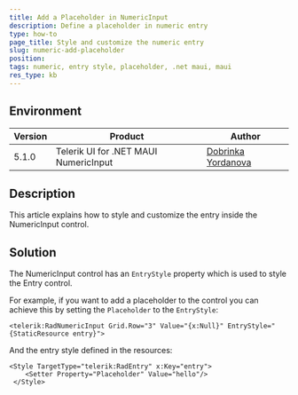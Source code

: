 ```yaml
---
title: Add a Placeholder in NumericInput
description: Define a placeholder in numeric entry
type: how-to
page_title: Style and customize the numeric entry
slug: numeric-add-placeholder
position: 
tags: numeric, entry style, placeholder, .net maui, maui
res_type: kb
---
```


## Environment
| Version | Product | Author | 
| --- | --- | ---- | 
| 5.1.0 | Telerik UI for .NET MAUI NumericInput | [Dobrinka Yordanova](https://www.telerik.com/blogs/author/dobrinka-yordanova)| 


## Description

This article explains how to style and customize the entry inside the NumericInput control. 

## Solution

The NumericInput control has an `EntryStyle` property which is used to style the Entry control. 

For example, if you want to add a placeholder to the control you can achieve this by setting the `Placeholder` to the `EntryStyle`:

```XAML
<telerik:RadNumericInput Grid.Row="3" Value="{x:Null}" EntryStyle="{StaticResource entry}">
```

And the entry style defined in the resources: 

```XAML
<Style TargetType="telerik:RadEntry" x:Key="entry">
    <Setter Property="Placeholder" Value="hello"/>
 </Style>
```